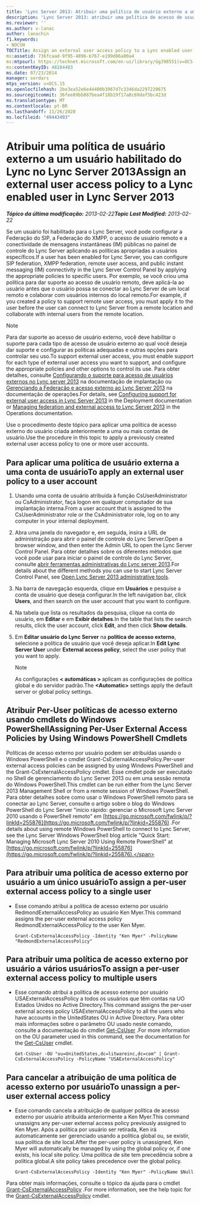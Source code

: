 ```yaml
---
title: 'Lync Server 2013: Atribuir uma política de usuário externo a um usuário habilitado do Lync'
description: 'Lync Server 2013: atribuir uma política de acesso de usuário externo a um usuário habilitado do Lync.'
ms.reviewer: ''
ms.author: v-lanac
author: lanachin
f1.keywords:
- NOCSH
TOCTitle: Assign an external user access policy to a Lync enabled user
ms:assetid: 736fcaad-9f95-4896-b767-e199d86a00a4
ms:mtpsurl: https://technet.microsoft.com/en-us/library/Gg398551(v=OCS.15)
ms:contentKeyID: 48184483
ms.date: 07/23/2014
manager: serdars
mtps_version: v=OCS.15
ms.openlocfilehash: 2be3ea52e6e44400b3967d7c3346da2297220675
ms.sourcegitcommit: 36fee89bb887bea4f18b19f17a8c69daf5bc423d
ms.translationtype: MT
ms.contentlocale: pt-BR
ms.lasthandoff: 11/26/2020
ms.locfileid: "49443493"
---
```

# <a name="assign-an-external-user-access-policy-to-a-lync-enabled-user-in-lync-server-2013"></a><span data-ttu-id="cbf8e-103">Atribuir uma política de usuário externo a um usuário habilitado do Lync no Lync Server 2013</span><span class="sxs-lookup"><span data-stu-id="cbf8e-103">Assign an external user access policy to a Lync enabled user in Lync Server 2013</span></span>

<div data-xmlns="http://www.w3.org/1999/xhtml">

<div class="topic" data-xmlns="http://www.w3.org/1999/xhtml" data-msxsl="urn:schemas-microsoft-com:xslt" data-cs="https://msdn.microsoft.com/">

<div data-asp="https://msdn2.microsoft.com/asp">



</div>

<div id="mainSection">

<div id="mainBody"><span data-ttu-id="cbf8e-104">

<span> </span></span><span class="sxs-lookup"><span data-stu-id="cbf8e-104">

<span> </span></span></span>

<span data-ttu-id="cbf8e-105">_**Tópico da última modificação:** 2013-02-22_</span><span class="sxs-lookup"><span data-stu-id="cbf8e-105">_**Topic Last Modified:** 2013-02-22_</span></span>

<span data-ttu-id="cbf8e-106">Se um usuário foi habilitado para o Lync Server, você pode configurar a Federação do SIP, a Federação do XMPP, o acesso de usuário remoto e a conectividade de mensagens instantâneas (IM) públicas no painel de controle do Lync Server aplicando as políticas apropriadas a usuários específicos.</span><span class="sxs-lookup"><span data-stu-id="cbf8e-106">If a user has been enabled for Lync Server, you can configure SIP federation, XMPP federation, remote user access, and public instant messaging (IM) connectivity in the Lync Server Control Panel by applying the appropriate policies to specific users.</span></span> <span data-ttu-id="cbf8e-107">Por exemplo, se você criou uma política para dar suporte ao acesso de usuário remoto, deve aplicá-la ao usuário antes que o usuário possa se conectar ao Lync Server de um local remoto e colaborar com usuários internos do local remoto.</span><span class="sxs-lookup"><span data-stu-id="cbf8e-107">For example, if you created a policy to support remote user access, you must apply it to the user before the user can connect to Lync Server from a remote location and collaborate with internal users from the remote location.</span></span>

<div>


> [!NOTE]  
> <span data-ttu-id="cbf8e-108">Para dar suporte ao acesso de usuário externo, você deve habilitar o suporte para cada tipo de acesso de usuário externo ao qual você deseja dar suporte e configurar as políticas adequadas e outras opções para controlar seu uso.</span><span class="sxs-lookup"><span data-stu-id="cbf8e-108">To support external user access, you must enable support for each type of external user access you want to support, and configure the appropriate policies and other options to control its use.</span></span> <span data-ttu-id="cbf8e-109">Para obter detalhes, consulte <A href="lync-server-2013-configuring-support-for-external-user-access.md">Configurando o suporte para acesso de usuários externos no Lync server 2013</A> na documentação de implantação ou <A href="lync-server-2013-managing-federation-and-external-access-to-lync-server-2013.md">Gerenciando a Federação e acesso externo ao Lync Server 2013</A> na documentação de operações.</span><span class="sxs-lookup"><span data-stu-id="cbf8e-109">For details, see <A href="lync-server-2013-configuring-support-for-external-user-access.md">Configuring support for external user access in Lync Server 2013</A> in the Deployment documentation or <A href="lync-server-2013-managing-federation-and-external-access-to-lync-server-2013.md">Managing federation and external access to Lync Server 2013</A> in the Operations documentation.</span></span>



</div>

<span data-ttu-id="cbf8e-110">Use o procedimento deste tópico para aplicar uma política de acesso externo do usuário criada anteriormente a uma ou mais contas de usuário.</span><span class="sxs-lookup"><span data-stu-id="cbf8e-110">Use the procedure in this topic to apply a previously created external user access policy to one or more user accounts.</span></span>

<div>

## <a name="to-apply-an-external-user-policy-to-a-user-account"></a><span data-ttu-id="cbf8e-111">Para aplicar uma política de usuário externa a uma conta de usuário</span><span class="sxs-lookup"><span data-stu-id="cbf8e-111">To apply an external user policy to a user account</span></span>

1.  <span data-ttu-id="cbf8e-112">Usando uma conta de usuário atribuída à função CsUserAdministrator ou CsAdministrator, faça logon em qualquer computador de sua implantação interna.</span><span class="sxs-lookup"><span data-stu-id="cbf8e-112">From a user account that is assigned to the CsUserAdministrator role or the CsAdministrator role, log on to any computer in your internal deployment.</span></span>

2.  <span data-ttu-id="cbf8e-113">Abra uma janela do navegador e, em seguida, insira a URL de administração para abrir o painel de controle do Lync Server.</span><span class="sxs-lookup"><span data-stu-id="cbf8e-113">Open a browser window, and then enter the Admin URL to open the Lync Server Control Panel.</span></span> <span data-ttu-id="cbf8e-114">Para obter detalhes sobre os diferentes métodos que você pode usar para iniciar o painel de controle do Lync Server, consulte [abrir ferramentas administrativas do Lync server 2013](lync-server-2013-open-lync-server-administrative-tools.md).</span><span class="sxs-lookup"><span data-stu-id="cbf8e-114">For details about the different methods you can use to start Lync Server Control Panel, see [Open Lync Server 2013 administrative tools](lync-server-2013-open-lync-server-administrative-tools.md).</span></span>

3.  <span data-ttu-id="cbf8e-115">Na barra de navegação esquerda, clique em **Usuários** e pesquise a conta de usuário que deseja configurar.</span><span class="sxs-lookup"><span data-stu-id="cbf8e-115">In the left navigation bar, click **Users**, and then search on the user account that you want to configure.</span></span>

4.  <span data-ttu-id="cbf8e-116">Na tabela que lista os resultados da pesquisa, clique na conta do usuário, em **Editar** e em **Exibir detalhes**.</span><span class="sxs-lookup"><span data-stu-id="cbf8e-116">In the table that lists the search results, click the user account, click **Edit**, and then click **Show details**.</span></span>

5.  <span data-ttu-id="cbf8e-117">Em **Editar usuário do Lync Server** na **política de acesso externo**, selecione a política de usuário que você deseja aplicar.</span><span class="sxs-lookup"><span data-stu-id="cbf8e-117">In **Edit Lync Server User** under **External access policy**, select the user policy that you want to apply.</span></span>
    
    <div>
    

    > [!NOTE]  
    > <span data-ttu-id="cbf8e-118">As configurações <STRONG> &lt; automáticas &gt; </STRONG> aplicam as configurações de política global e do servidor padrão.</span><span class="sxs-lookup"><span data-stu-id="cbf8e-118">The <STRONG>&lt;Automatic&gt;</STRONG> settings apply the default server or global policy settings.</span></span>

    
    </div>

</div>

<div>

## <a name="assigning-per-user-external-access-policies-by-using-windows-powershell-cmdlets"></a><span data-ttu-id="cbf8e-119">Atribuir Per-User políticas de acesso externo usando cmdlets do Windows PowerShell</span><span class="sxs-lookup"><span data-stu-id="cbf8e-119">Assigning Per-User External Access Policies by Using Windows PowerShell Cmdlets</span></span>

<span data-ttu-id="cbf8e-120">Políticas de acesso externo por usuário podem ser atribuídas usando o Windows PowerShell e o cmdlet Grant-CsExternalAccessPolicy.</span><span class="sxs-lookup"><span data-stu-id="cbf8e-120">Per-user external access policies can be assigned by using Windows PowerShell and the Grant-CsExternalAccessPolicy cmdlet.</span></span> <span data-ttu-id="cbf8e-121">Esse cmdlet pode ser executado no Shell de gerenciamento do Lync Server 2013 ou em uma sessão remota do Windows PowerShell.</span><span class="sxs-lookup"><span data-stu-id="cbf8e-121">This cmdlet can be run either from the Lync Server 2013 Management Shell or from a remote session of Windows PowerShell.</span></span> <span data-ttu-id="cbf8e-122">Para obter detalhes sobre como usar o Windows PowerShell remoto para se conectar ao Lync Server, consulte o artigo sobre o blog do Windows PowerShell do Lync Server "início rápido: gerenciar o Microsoft Lync Server 2010 usando o PowerShell remoto" em [https://go.microsoft.com/fwlink/p/?linkId=255876](https://go.microsoft.com/fwlink/p/?linkid=255876) .</span><span class="sxs-lookup"><span data-stu-id="cbf8e-122">For details about using remote Windows PowerShell to connect to Lync Server, see the Lync Server Windows PowerShell blog article "Quick Start: Managing Microsoft Lync Server 2010 Using Remote PowerShell" at [https://go.microsoft.com/fwlink/p/?linkId=255876](https://go.microsoft.com/fwlink/p/?linkid=255876).</span></span>

<div>

## <a name="to-assign-a-per-user-external-access-policy-to-a-single-user"></a><span data-ttu-id="cbf8e-123">Para atribuir uma política de acesso externo por usuário a um único usuário</span><span class="sxs-lookup"><span data-stu-id="cbf8e-123">To assign a per-user external access policy to a single user</span></span>

  - <span data-ttu-id="cbf8e-124">Esse comando atribui a política de acesso externo por usuário RedmondExternalAccessPolicy ao usuário Ken Myer.</span><span class="sxs-lookup"><span data-stu-id="cbf8e-124">This command assigns the per-user external access policy RedmondExternalAccessPolicy to the user Ken Myer.</span></span>
    
        Grant-CsExternalAccessPolicy -Identity "Ken Myer" -PolicyName "RedmondExternalAccessPolicy"

</div>

<div>

## <a name="to-assign-a-per-user-external-access-policy-to-multiple-users"></a><span data-ttu-id="cbf8e-125">Para atribuir uma política de acesso externo por usuário a vários usuários</span><span class="sxs-lookup"><span data-stu-id="cbf8e-125">To assign a per-user external access policy to multiple users</span></span>

  - <span data-ttu-id="cbf8e-126">Esse comando atribui a política de acesso externo por usuário USAExternalAccessPolicy a todos os usuários que têm contas na UO Estados Unidos no Active Directory.</span><span class="sxs-lookup"><span data-stu-id="cbf8e-126">This command assigns the per-user external access policy USAExternalAccessPolicy to all the users who have accounts in the UnitedStates OU in Active Directory.</span></span> <span data-ttu-id="cbf8e-127">Para obter mais informações sobre o parâmetro OU usado neste comando, consulte a documentação do cmdlet [Get-CsUser](https://docs.microsoft.com/powershell/module/skype/Get-CsUser) .</span><span class="sxs-lookup"><span data-stu-id="cbf8e-127">For more information on the OU parameter used in this command, see the documentation for the [Get-CsUser](https://docs.microsoft.com/powershell/module/skype/Get-CsUser) cmdlet.</span></span>
    
        Get-CsUser -OU "ou=UnitedStates,dc=litwareinc,dc=com" | Grant-CsExternalAccessPolicy -PolicyName "USAExternalAccessPolicy"

</div>

<div>

## <a name="to-unassign-a-per-user-external-access-policy"></a><span data-ttu-id="cbf8e-128">Para cancelar a atribuição de uma política de acesso externo por usuário</span><span class="sxs-lookup"><span data-stu-id="cbf8e-128">To unassign a per-user external access policy</span></span>

  - <span data-ttu-id="cbf8e-129">Esse comando cancela a atribuição de qualquer política de acesso externo por usuário atribuída anteriormente a Ken Myer.</span><span class="sxs-lookup"><span data-stu-id="cbf8e-129">This command unassigns any per-user external access policy previously assigned to Ken Myer.</span></span> <span data-ttu-id="cbf8e-130">Após a política por usuário ser retirada, Ken irá automaticamente ser gerenciado usando a política global ou, se existir, sua política de site local.</span><span class="sxs-lookup"><span data-stu-id="cbf8e-130">After the per-user policy is unassigned, Ken Myer will automatically be managed by using the global policy or, if one exists, his local site policy.</span></span> <span data-ttu-id="cbf8e-131">Uma política de site tem precedência sobre a política global.</span><span class="sxs-lookup"><span data-stu-id="cbf8e-131">A site policy takes precedence over the global policy.</span></span>
    
        Grant-CsExternalAccessPolicy -Identity "Ken Myer" -PolicyName $Null

</div>

<span data-ttu-id="cbf8e-132">Para obter mais informações, consulte o tópico da ajuda para o cmdlet [Grant-CsExternalAccessPolicy](https://docs.microsoft.com/powershell/module/skype/Grant-CsExternalAccessPolicy) .</span><span class="sxs-lookup"><span data-stu-id="cbf8e-132">For more information, see the help topic for the [Grant-CsExternalAccessPolicy](https://docs.microsoft.com/powershell/module/skype/Grant-CsExternalAccessPolicy) cmdlet.</span></span>

<span data-ttu-id="cbf8e-133"></div>

</div>

<span> </span>

</div>

</div>

</span><span class="sxs-lookup"><span data-stu-id="cbf8e-133"></div>

</div>

<span> </span>

</div>

</div>

</span></span></div>

